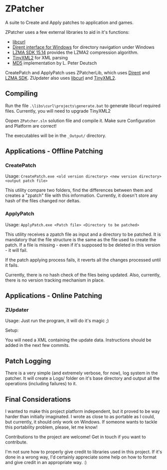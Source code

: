 # ZPatcher

A suite to Create and Apply patches to application and games.

ZPatcher uses a few external libraries to aid in it's functions:

- [libcurl][4]
- [Dirent interface for Windows][3] for directory navigation under Windows
- [LZMA SDK 15.14][1] provides the LZMA2 compression algorithm.
- [TinyXML2][2] for XML parsing
- [MD5][5] implementation by L. Peter Deutsch

CreatePatch and ApplyPatch uses ZPatcherLib, which uses [Dirent][3] and [LZMA SDK][1].
ZUpdater also uses [libcurl][4] and [TinyXML2][2].


## Compiling

Run the file ```.\libs\curl\projects\generate.bat``` to generate libcurl required files.
Currently, you will need to upgrade TinyXML2

Oopen ```ZPatcher.sln``` solution file and compile it. Make sure Configuration and Platform are correct!

The executables will be in the ```_Output/``` directory.

## Applications - Offline Patching

### CreatePatch

Usage:
```CreatePatch.exe <old version directory> <new version directory> <output patch file>```

This utility compare two folders, find the differences between them and creates a "zpatch" file with this information.
Currently, it doesn't store any hash of the files changed nor deltas.

### ApplyPatch

Usage:
```ApplyPatch.exe <Patch file> <Directory to be patched>```

This utility receives a zpatch file as input and a directory to be patched.
It is mandatory that the file structure is the same as the file used to create the patch.
If a file is missing - even if it's supposed to be deleted in this version - it will fail.

If the patch applying process fails, it reverts all the changes processed until it fails.

Currently, there is no hash check of the files being updated.
Also, currently, there is no version tracking mechanism in place.

## Applications - Online Patching

### ZUpdater

Usage: Just run the program, it will do it's magic ;)

Setup:

You will need a XML containing the update data. Instructions should be added in the next few commits.


## Patch Logging

There is a very simple (and extremely verbose, for now), log system in the patcher.
It will create a Logs/ folder on it's base directory and output all the operations (including failures) to it.

## Final Considerations

I wanted to make this project platform independent, but it proved to be way harder than initially imaginated.
I wrote as close to as portable as I could, but currently, it should only work on Windows. If someone wants to tackle this portability problem, please, let me know!

Contributions to the project are welcome! Get in touch if you want to contribute.

I'm not sure how to properly give credit to libraries used in this project.
If it's done in a wrong way, I'd certainly appreciate some help on how to format and give credit in an appropriate way. :)

[1]: http://www.7-zip.org/sdk.html
[2]: https://github.com/leethomason/tinyxml2
[3]: https://github.com/tronkko/dirent
[4]: https://curl.haxx.se/libcurl/
[5]: https://sourceforge.net/projects/libmd5-rfc/files/